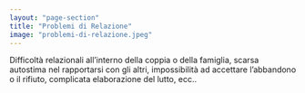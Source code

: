 ```yaml
---
layout: "page-section"
title: "Problemi di Relazione"
image: "problemi-di-relazione.jpeg"
---
```


Difficoltà relazionali all’interno della coppia o della famiglia, scarsa autostima nel rapportarsi con gli altri, impossibilità ad accettare l’abbandono o il rifiuto, complicata elaborazione del lutto, ecc..
